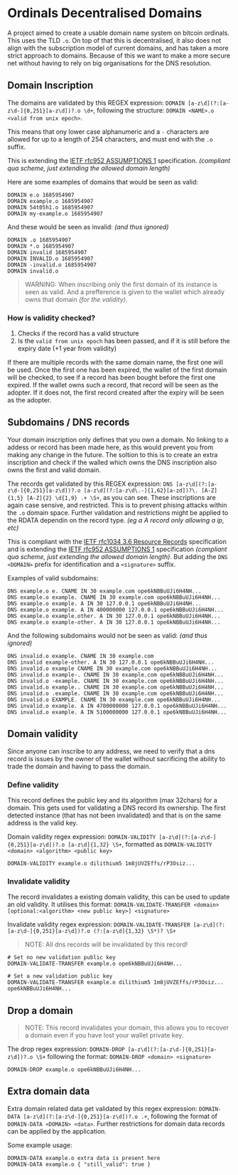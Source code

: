 # Ordinals Decentralised Domains

A project aimed to create a usable domain name system on bitcoin ordinals. This uses the TLD `.o`. On top of that this is decentralised, it also does not align with the subscription model of current domains, and has taken a more strict approach to domains. Because of this we want to make a more secure net without having to rely on big organisations for the DNS resolution.

## Domain Inscription

The domains are validated by this REGEX expression: `DOMAIN [a-z\d](?:[a-z\d-]{0,251}[a-z\d])?.o \d+`, following the structure: `DOMAIN <NAME>.o <valid from unix epoch>`.

This means that ony lower case alphanumeric and a `-` characters are allowed for up to a length of 254 characters, and must end with the `.o` suffix.

This is extending the [IETF rfc952 ASSUMPTIONS 1](https://www.ietf.org/rfc/rfc952.txt) specification. *(compliant qua scheme, just extending the allowed domain length)*

Here are some examples of domains that would be seen as valid:
```
DOMAIN e.o 1685954907
DOMAIN example.o 1685954907 
DOMAIN 54t05h1.o 1685954907
DOMAIN my-example.o 1685954907 
```
And these would be seen as invalid: *(and thus ignored)*
```
DOMAIN .o 1685954907 
DOMAIN *.o 1685954907 
DOMAIN invalid 1685954907 
DOMAIN INVALID.o 1685954907 
DOMAIN -invalid.o 1685954907 
DOMAIN invalid.o
```

> WARNING: When inscribing only the first domain of its instance is seen as valid. And a prefference is given to the wallet which already owns that domain *(for the validity)*.

### How is validity checked?

1. Checks if the record has a valid structure
2. Is the `valid from unix epoch` has been passed, and if it is still before the expiry date (+1 year from validity)

If there are multiple records with the same domain name, the first one will be used. Once the first one has been expired, the wallet of the first domain will be checked, to see if a record has been bought before the first one expired. If the wallet owns such a record, that record will be seen as the adopter. If it does not, the first record created after the expiry will be seen as the adopter.

## Subdomains / DNS records

Your domain inscription only defines that you own a domain. No linking to a addess or record has been made here, as this would prevent you from making any change in the future. The soltion to this is to create an extra inscription and check if the walled which owns the DNS inscription also owns the first and valid domain. 

The records get validated by this REGEX expression: `DNS [a-z\d](?:[a-z\d-]{0,251}[a-z\d])?.o [a-z\d](?:[a-z\d\.-]{1,62}[a-zd])?\. [A-Z]{1,5} [A-Z]{2} \d{1,9} .+ \S+`, as you can see. These inscriptions are again case sensive, and restricted. This is to prevent phising attacks within the `.o` domain space. Further validation and restrictions might be applied to the RDATA dependin on the record type. *(eg a A record only allowing a ip, etc)*

This is compliant with the [IETF rfc1034 3.6 Resource Records](https://www.ietf.org/rfc/rfc1034.txt) specification and is extending the [IETF rfc952 ASSUMPTIONS 1](https://www.ietf.org/rfc/rfc952.txt) specification *(compliant qua scheme, just extending the allowed domain length)*. But adding the `DNS <DOMAIN>` prefix for identification and a `<signature>` suffix.

Examples of valid subdomains:
```
DNS example.o e. CNAME IN 30 example.com ope6kNBBuUJi6H4NH...
DNS example.o example. CNAME IN 30 example.com ope6kNBBuUJi6H4NH...
DNS example.o example. A IN 30 127.0.0.1 ope6kNBBuUJi6H4NH...
DNS example.o example. A IN 400000000 127.0.0.1 ope6kNBBuUJi6H4NH...
DNS example.o example.other. A IN 30 127.0.0.1 ope6kNBBuUJi6H4NH...
DNS example.o example-other. A IN 30 127.0.0.1 ope6kNBBuUJi6H4NH...
```
And the following subdomains would not be seen as valid: *(and thus ignored)*
```
DNS invalid.o example. CNAME IN 30 example.com 
DNS invalid example-other. A IN 30 127.0.0.1 ope6kNBBuUJi6H4NH...
DNS invalid.o example CNAME IN 30 example.com ope6kNBBuUJi6H4NH...
DNS invalid.o example-. CNAME IN 30 example.com ope6kNBBuUJi6H4NH...
DNS invalid.o -example. CNAME IN 30 example.com ope6kNBBuUJi6H4NH...
DNS invalid.o example.. CNAME IN 30 example.com ope6kNBBuUJi6H4NH...
DNS invalid.o .example. CNAME IN 30 example.com ope6kNBBuUJi6H4NH...
DNS invalid.o EXAMPLE. CNAME IN 30 example.com ope6kNBBuUJi6H4NH...
DNS invalid.o example. A IN 4700000000 127.0.0.1 ope6kNBBuUJi6H4NH...
DNS invalid.o example. A IN 5100000000 127.0.0.1 ope6kNBBuUJi6H4NH...
```

## Domain validity

Since anyone can inscribe to any address, we need to verify that a dns record is issues by the owner of the wallet without sacrificing the ability to trade the domain and having to pass the domain.  

### Define validity

This record defines the public key and its algorithm (max 32chars) for a domain. This gets used for validating a DNS record its ownership. The first detected instance (that has not been invalidated) and that is on the same address is the valid key.

Domain validity regex expression: `DOMAIN-VALIDITY [a-z\d](?:[a-z\d-]{0,251}[a-z\d])?.o [a-z\d]{1,32} \S+`, formatted as `DOMAIN-VALIDITY <domain> <algorithm> <public key>` 

```
DOMAIN-VALIDITY example.o dilithium5 1m8jUVZEffs/rP3Osiz...
```

### Invalidate validity

The record invalidates a existing domain validity, this can be used to update an old validity. It utilises this format: `DOMAIN-VALIDATE-TRANSFER <domain> [optional:<algorithm> <new public key>] <signature>`

Invalidate validity regex expression: `DOMAIN-VALIDATE-TRANSFER [a-z\d](?:[a-z\d-]{0,251}[a-z\d])?.o (?:[a-z\d]{1,32} \S*)? \S+`

> NOTE: All dns records will be invalidated by this record!

```
# Set no new validation public key
DOMAIN-VALIDATE-TRANSFER example.o ope6kNBBuUJi6H4NH...

# Set a new validation public key
DOMAIN-VALIDATE-TRANSFER example.o dilithium5 1m8jUVZEffs/rP3Osiz... ope6kNBBuUJi6H4NH...
```

## Drop a domain

> NOTE: This record invalidates your domain, this allows you to recover a domain even if you have lost your wallet private key. 

The drop regex expression: `DOMAIN-DROP [a-z\d](?:[a-z\d-]{0,251}[a-z\d])?.o \S+` following the format: `DOMAIN-DROP <domain> <signature>` 

```
DOMAIN-DROP example.o ope6kNBBuUJi6H4NH...
```

## Extra domain data

Extra domain related data get validated by this regex expression: `DOMAIN-DATA [a-z\d](?:[a-z\d-]{0,251}[a-z\d])?.o .+`, following the format of `DOMAIN-DATA <DOMAIN> <data>`. Further restrictions for domain data records can be applied by the application. 

Some example usage:
```
DOMAIN-DATA example.o extra data is present here
DOMAIN-DATA example.o { "still_valid": true }
```
